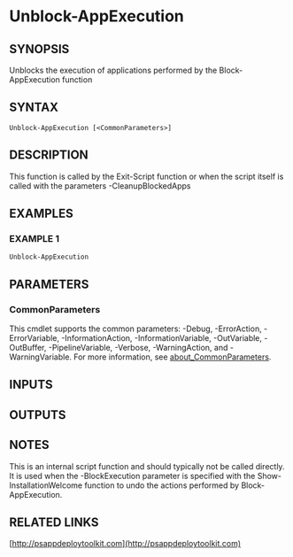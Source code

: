 ﻿---
editLink: false
isShowComments: false
external help file: PSAppDeployToolkit-help.xml
Module Name: PSAppDeployToolkit
online version: http://psappdeploytoolkit.com
schema: 2.0.0
---

# Unblock-AppExecution

## SYNOPSIS
Unblocks the execution of applications performed by the Block-AppExecution function

## SYNTAX

```
Unblock-AppExecution [<CommonParameters>]
```

## DESCRIPTION
This function is called by the Exit-Script function or when the script itself is called with the parameters -CleanupBlockedApps

## EXAMPLES

### EXAMPLE 1
```
Unblock-AppExecution
```

## PARAMETERS

### CommonParameters
This cmdlet supports the common parameters: -Debug, -ErrorAction, -ErrorVariable, -InformationAction, -InformationVariable, -OutVariable, -OutBuffer, -PipelineVariable, -Verbose, -WarningAction, and -WarningVariable. For more information, see [about_CommonParameters](http://go.microsoft.com/fwlink/?LinkID=113216).

## INPUTS

## OUTPUTS

## NOTES
This is an internal script function and should typically not be called directly.
It is used when the -BlockExecution parameter is specified with the Show-InstallationWelcome function to undo the actions performed by Block-AppExecution.

## RELATED LINKS

[http://psappdeploytoolkit.com](http://psappdeploytoolkit.com)

